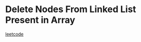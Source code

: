 Delete Nodes From Linked List Present in Array
==============================================
[leetcode](https://leetcode.com/problems/delete-nodes-from-linked-list-present-in-array)
